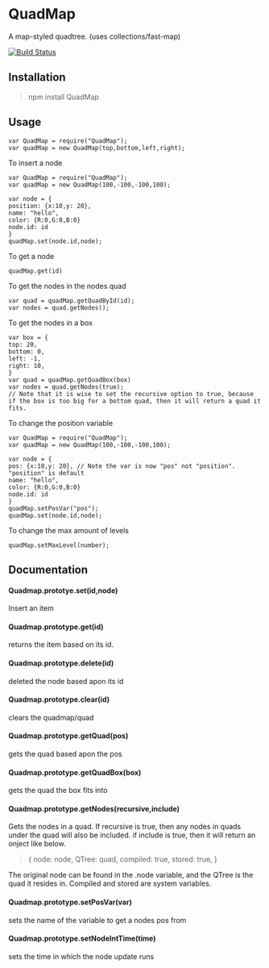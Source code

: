 # QuadMap
A map-styled quadtree. (uses collections/fast-map)


[![Build Status](https://travis-ci.org/AJS-development/QuadMap.svg?branch=master)](https://travis-ci.org/AJS-development/QuadMap)


## Installation

> npm install QuadMap

## Usage
```
var QuadMap = require("QuadMap");
var quadMap = new QuadMap(top,bottom,left,right);
```

To insert a node


```
var QuadMap = require("QuadMap");
var quadMap = new QuadMap(100,-100,-100,100);

var node = {
position: {x:10,y: 20},
name: "hello",
color: {R:0,G:0,B:0}
node.id: id
}
quadMap.set(node.id,node);
```


To get a node


```
quadMap.get(id)
```

To get the nodes in the nodes quad


```
var quad = quadMap.getQuadById(id);
var nodes = quad.getNodes();
```

To get the nodes in a box

```
var box = {
top: 20,
bottom: 0,
left: -1,
right: 10,
}
var quad = quadMap.getQuadBox(box)
var nodes = quad.getNodes(true);
// Note that it is wise to set the recursive option to true, because if the box is too big for a bottom quad, then it will return a quad it fits.
```


To change the position variable 


```
var QuadMap = require("QuadMap");
var quadMap = new QuadMap(100,-100,-100,100);

var node = {
pos: {x:10,y: 20}, // Note the var is now "pos" not "position". "position" is default
name: "hello",
color: {R:0,G:0,B:0}
node.id: id
}
quadMap.setPosVar("pos");
quadMap.set(node.id,node);
```


To change the max amount of levels


```
quadMap.setMaxLevel(number);
```
## Documentation

#### Quadmap.prototye.set(id,node)
Insert an item

#### Quadmap.prototype.get(id)
returns the item based on its id.

#### Quadmap.prototype.delete(id)
deleted the node based apon its id

#### Quadmap.prototype.clear(id)
clears the quadmap/quad

#### Quadmap.prototype.getQuad(pos)
gets the quad based apon the pos

#### Quadmap.prototype.getQuadBox(box)
gets the quad the box fits into

#### Quadmap.prototype.getNodes(recursive,include)
Gets the nodes in a quad. If recursive is true, then any nodes in quads under the quad will also be included. if include is true, then it will return an onject like below.
> {
> node: node,
> QTree: quad,
> compiled: true,
> stored: true,
>}

The original node can be found in the .node variable, and the QTree is the quad it resides in. Compiled and stored are system variables.
#### Quadmap.prototype.setPosVar(var)
sets the name of the variable to get a nodes pos from

#### Quadmap.prototype.setNodeIntTime(time)
sets the time in which the node update runs

